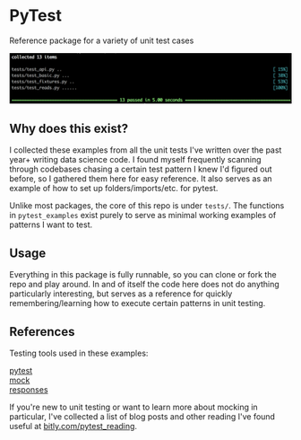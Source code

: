 # PyTest
 Reference package for a variety of unit test cases
 
![pytest_passing_tests](images/success.png)
 
## Why does this exist?
I collected these examples from all the unit tests I've written over the past year+ writing data science code. I found myself frequently scanning through codebases chasing a certain test pattern I knew I'd figured out before, so I gathered them here for easy reference. It also serves as an example of how to set up folders/imports/etc. for pytest.
 
Unlike most packages, the core of this repo is under `tests/`. The functions in `pytest_examples` exist purely to serve as minimal working examples of patterns I want to test.


## Usage
Everything in this package is fully runnable, so you can clone or fork the repo and play around. In and of itself the code here does not do anything particularly interesting, but serves as a reference for quickly remembering/learning how to execute certain patterns in unit testing.


## References
Testing tools used in these examples:

[pytest](https://docs.pytest.org/en/latest/)  
[mock](https://docs.python.org/3/library/unittest.mock.html)  
[responses](https://github.com/getsentry/responses)  


If you're new to unit testing or want to learn more about mocking in particular, I've collected a list of blog posts and other reading I've found useful at [bitly.com/pytest_reading](https://bitly.com/pytest_reading).
